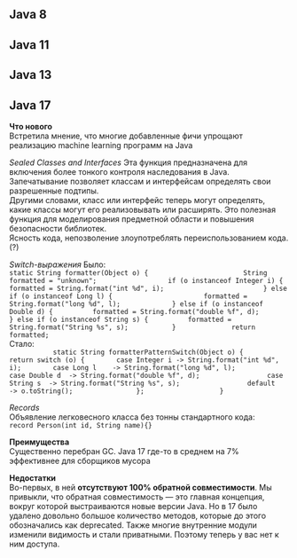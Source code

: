 ## Java 8

## Java 11

## Java 13

## Java 17
**Что нового**  
Встретила мнение, что многие добавленные фичи упрощают реализацию machine learning программ на Java     
      
_Sealed Classes and Interfaces_ 
Эта функция предназначена для включения более тонкого контроля наследования в Java. Запечатывание позволяет классам и интерфейсам определять свои разрешенные подтипы.        
Другими словами, класс или интерфейс теперь могут определять, какие классы могут его реализовывать или расширять. Это полезная функция для моделирования предметной области и повышения безопасности библиотек.       
Ясность кода, непозволение злоупотреблять переиспользованием кода. (?)    
        
_Switch-выражения_
Было:           
`static String formatter(Object o) {                       
    String formatted = "unknown";                 
    if (o instanceof Integer i) {                       
        formatted = String.format("int %d", i);                        
    } else if (o instanceof Long l) {                      
        formatted = String.format("long %d", l);            
    } else if (o instanceof Double d) {         
        formatted = String.format("double %f", d);          
    } else if (o instanceof String s) {         
        formatted = String.format("String %s", s);          
    }             
    return formatted;`          
Стало:            
`           
static String formatterPatternSwitch(Object o) {            
    return switch (o) {       
        case Integer i -> String.format("int %d", i);       
        case Long l    -> String.format("long %d", l);            
        case Double d  -> String.format("double %f", d);                
        case String s  -> String.format("String %s", s);                
        default        -> o.toString();               
    };                  
}
`      
                        
_Records_                 
Объявление легковесного класса без тонны стандартного кода:             
`record Person(int id, String name){}`          

        
**Преимущества**      
Существенно перебран GC. Java 17 где-то в среднем на 7% эффективнее для сборщиков мусора      
          
**Недостатки**    
Во-первых, в ней **отсутствуют 100% обратной совместимости**. Мы привыкли, что обратная совместимость — это главная концепция, вокруг которой выстраиваются новые версии Java. Но в 17 было удалено довольно большое количество методов, которые до этого обозначались как deprecated. Также многие внутренние модули изменили видимость и стали приватными. Поэтому теперь у вас нет к ним доступа.
